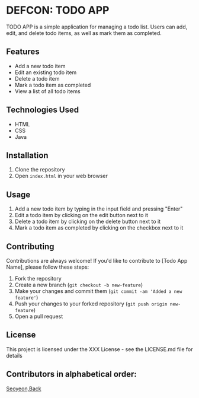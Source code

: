 # DEFCON: TODO APP

TODO APP is a simple application for managing a todo list. Users can add, edit, and delete todo items, as well as mark them as completed.

## Features

- Add a new todo item
- Edit an existing todo item
- Delete a todo item
- Mark a todo item as completed
- View a list of all todo items

## Technologies Used

- HTML
- CSS
- Java


##

## Installation

1. Clone the repository
2. Open `index.html` in your web browser

## Usage

1. Add a new todo item by typing in the input field and pressing "Enter"
2. Edit a todo item by clicking on the edit button next to it
3. Delete a todo item by clicking on the delete button next to it
4. Mark a todo item as completed by clicking on the checkbox next to it

## Contributing

Contributions are always welcome! If you'd like to contribute to [Todo App Name], please follow these steps:

1. Fork the repository
2. Create a new branch (`git checkout -b new-feature`)
3. Make your changes and commit them (`git commit -am 'Added a new feature'`)
4. Push your changes to your forked repository (`git push origin new-feature`)
5. Open a pull request

## License

This project is licensed under the XXX License - see the LICENSE.md file for details

## Contributors in alphabetical order:

[Seoyeon,Back](www.google.com)



